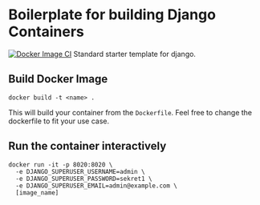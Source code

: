 # Boilerplate for building Django Containers 

[![Docker Image CI](https://github.com/jharleydev/django-container-template/actions/workflows/docker-build-push.yml/badge.svg?branch=main)](https://github.com/jharleydev/django-container-template/actions/workflows/docker-build-push.yml) 
Standard starter template for django.

## Build Docker Image 

`docker build -t <name> .` 

This will build your container from the `Dockerfile`. Feel free to change the dockerfile to fit your use case.

## Run the container interactively

```
docker run -it -p 8020:8020 \ 
  -e DJANGO_SUPERUSER_USERNAME=admin \ 
  -e DJANGO_SUPERUSER_PASSWORD=sekret1 \ 
  -e DJANGO_SUPERUSER_EMAIL=admin@example.com \ 
  [image_name]
```
